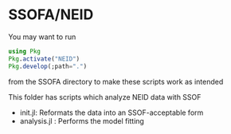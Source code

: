 SSOFA/NEID
========
You may want to run
```julia
using Pkg
Pkg.activate("NEID")
Pkg.develop(;path=".")
```
from the SSOFA directory to make these scripts work as intended

This folder has scripts which analyze NEID data with SSOF
- init.jl: Reformats the data into an SSOF-acceptable form
- analysis.jl : Performs the model fitting
